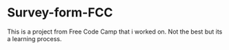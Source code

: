 # Survey-form-FCC


This is a project from Free Code Camp that i worked on. Not the best but its a learning process.
